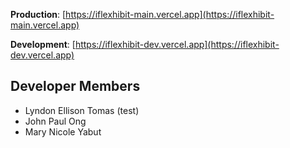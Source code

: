 **Production**: [https://iflexhibit-main.vercel.app](https://iflexhibit-main.vercel.app)

**Development**: [https://iflexhibit-dev.vercel.app](https://iflexhibit-dev.vercel.app)

## Developer Members

- Lyndon Ellison Tomas (test)
- John Paul Ong
- Mary Nicole Yabut
